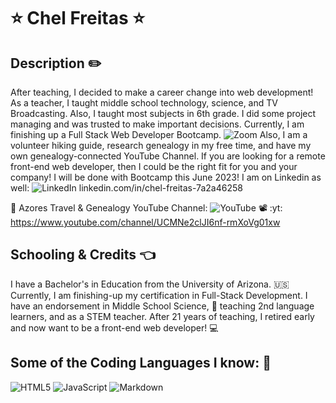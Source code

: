 # ⭐ Chel Freitas ⭐

## Description ✏️

After teaching, I decided to make a career change into web development! As a teacher, I taught middle school technology, science, and TV Broadcasting.  Also, I taught most subjects in 6th grade.  I did some project managing and was trusted to make important decisions.  Currently, I am finishing up a Full Stack Web Developer Bootcamp. ![Zoom](https://img.shields.io/badge/Zoom-2D8CFF?style=for-the-badge&logo=zoom&logoColor=white) Also, I am a volunteer hiking guide, research genealogy in my free time, and have my own genealogy-connected YouTube Channel.  If you are looking for a remote front-end web developer, then I could be the right fit for you and your company! I will be done with Bootcamp this June 2023!  I am on Linkedin as well: ![LinkedIn](https://img.shields.io/badge/linkedin-%230077B5.svg?style=for-the-badge&logo=linkedin&logoColor=white) linkedin.com/in/chel-freitas-7a2a46258

:flight_arrival:  Azores Travel & Genealogy YouTube Channel: ![YouTube](https://img.shields.io/badge/YouTube-%23FF0000.svg?style=for-the-badge&logo=YouTube&logoColor=white)
:film_projector: :yt: https://www.youtube.com/channel/UCMNe2clJI6nf-rmXoVg01xw

## Schooling & Credits 👈

I have a Bachelor's in Education from the University of Arizona.  :us:  Currently, I am finishing-up my certification in Full-Stack Development. I have an endorsement in Middle School Science, :microscope: teaching 2nd language learners, and as a STEM teacher.  After 21 years of teaching, I retired early and now want to be a front-end web developer! :computer:

## Some of the Coding Languages I know: :memo:

![HTML5](https://img.shields.io/badge/html5-%23E34F26.svg?style=for-the-badge&logo=html5&logoColor=white)
![JavaScript](https://img.shields.io/badge/javascript-%23323330.svg?style=for-the-badge&logo=javascript&logoColor=%23F7DF1E)
![Markdown](https://img.shields.io/badge/markdown-%23000000.svg?style=for-the-badge&logo=markdown&logoColor=white)

